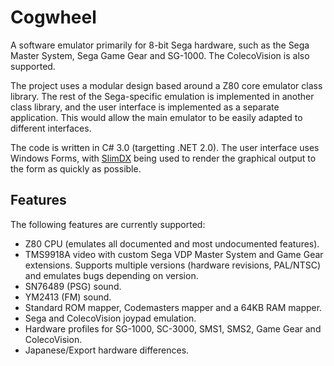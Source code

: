 # Cogwheel #

A software emulator primarily for 8-bit Sega hardware, such as the Sega Master System, Sega Game Gear and SG-1000. The ColecoVision is also supported.

The project uses a modular design based around a Z80 core emulator class library. The rest of the Sega-specific emulation is implemented in another class library, and the user interface is implemented as a separate application. This would allow the main emulator to be easily adapted to different interfaces.

The code is written in C# 3.0 (targetting .NET 2.0). The user interface uses Windows Forms, with [SlimDX](http://code.google.com/p/slimdx/) being used to render the graphical output to the form as quickly as possible.

## Features ##

The following features are currently supported:

  * Z80 CPU (emulates all documented and most undocumented features).
  * TMS9918A video with custom Sega VDP Master System and Game Gear extensions. Supports multiple versions (hardware revisions, PAL/NTSC) and emulates bugs depending on version.
  * SN76489 (PSG) sound.
  * YM2413 (FM) sound.
  * Standard ROM mapper, Codemasters mapper and a 64KB RAM mapper.
  * Sega and ColecoVision joypad emulation.
  * Hardware profiles for SG-1000, SC-3000, SMS1, SMS2, Game Gear and ColecoVision.
  * Japanese/Export hardware differences.